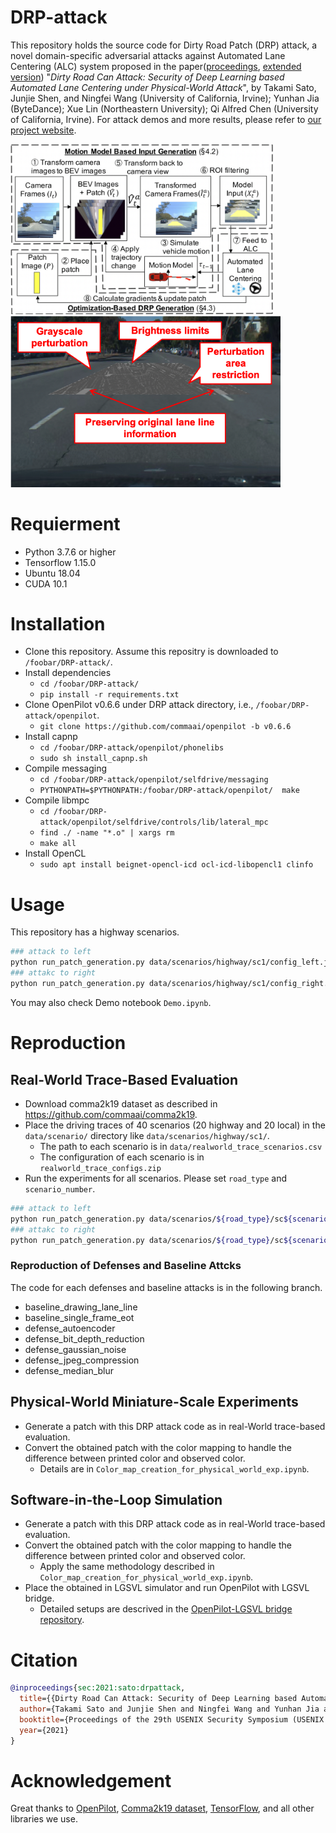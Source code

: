 # DRP-attack

This repository holds the source code for Dirty Road Patch (DRP) attack, a novel domain-specific adversarial attacks against Automated Lane Centering (ALC) system proposed in the paper([proceedings](https://www.usenix.org/conference/usenixsecurity21/presentation/sato), [extended version](https://arxiv.org/abs/2009.06701)) "_Dirty Road Can Attack: Security of Deep Learning based Automated Lane Centering under Physical-World Attack_", by Takami Sato, Junjie Shen, and Ningfei Wang (University of California, Irvine); Yunhan Jia (ByteDance); Xue Lin (Northeastern University); Qi Alfred Chen (University of California, Irvine). For attack demos and more results, please refer to [our project website](https://sites.google.com/view/cav-sec/drp-attack/).

<img src="./data/overview.png" width=420px>
<img src="./data/attack_demo.png" width=432px>

# Requierment

- Python 3.7.6 or higher
- Tensorflow 1.15.0
- Ubuntu 18.04
- CUDA 10.1

# Installation

- Clone this repository. Assume this repositry is downloaded to `/foobar/DRP-attack/`.
- Install dependencies 
    - `cd /foobar/DRP-attack/`
    - `pip install -r requirements.txt`
- Clone OpenPilot v0.6.6 under DRP attack directory, i.e., `/foobar/DRP-attack/openpilot`.
    -  `git clone https://github.com/commaai/openpilot -b v0.6.6` 
- Install capnp
    - `cd /foobar/DRP-attack/openpilot/phonelibs`
    - `sudo sh install_capnp.sh`
- Compile messaging
    - `cd /foobar/DRP-attack/openpilot/selfdrive/messaging`
    - `PYTHONPATH=$PYTHONPATH:/foobar/DRP-attack/openpilot/  make`
- Compile libmpc
    - `cd /foobar/DRP-attack/openpilot/selfdrive/controls/lib/lateral_mpc`
    - `find ./ -name "*.o" | xargs rm`
    - `make all`
- Install OpenCL
    - `sudo apt install beignet-opencl-icd ocl-icd-libopencl1 clinfo`

# Usage

This repository has a highway scenarios.

```bash
### attack to left
python run_patch_generation.py data/scenarios/highway/sc1/config_left.json
### attakc to right
python run_patch_generation.py data/scenarios/highway/sc1/config_right.json
```

You may also check Demo notebook `Demo.ipynb`.

# Reproduction

## Real-World Trace-Based Evaluation


* Download comma2k19 dataset as described in https://github.com/commaai/comma2k19.
* Place the driving traces of 40 scenarios (20 highway and 20 local) in the `data/scenario/` directory like `data/scenarios/highway/sc1/`.
    * The path to each scenario is in `data/realworld_trace_scenarios.csv` 
    * The configuration of each scenario is in `realworld_trace_configs.zip`
* Run the experiments for all scenarios. Please set `road_type` and `scenario_number`.
```bash
### attack to left
python run_patch_generation.py data/scenarios/${road_type}/sc${scenario_number}/config_left.json
### attakc to right
python run_patch_generation.py data/scenarios/${road_type}/sc${scenario_number}/config_right.json
```

### Reproduction of Defenses and Baseline Attcks

The code for each defenses and baseline attacks is in the following branch.

* baseline_drawing_lane_line
* baseline_single_frame_eot
* defense_autoencoder
* defense_bit_depth_reduction
* defense_gaussian_noise
* defense_jpeg_compression
* defense_median_blur

## Physical-World Miniature-Scale Experiments

* Generate a patch with this DRP attack code as in real-World trace-based evaluation.
* Convert the obtained patch with the color mapping to handle the difference between printed color and observed color.
    * Details are in `Color_map_creation_for_physical_world_exp.ipynb`.


## Software-in-the-Loop Simulation

* Generate a patch with this DRP attack code as in real-World trace-based evaluation.
* Convert the obtained patch with the color mapping to handle the difference between printed color and observed color.
    * Apply the same methodology described in `Color_map_creation_for_physical_world_exp.ipynb`.
* Place the obtained  in LGSVL simulator and run OpenPilot with LGSVL bridge.
    * Detailed setups are descrived in the [OpenPilot-LGSVL bridge repository](https://github.com/ASGuard-UCI/openpilot_0.6.6/blob/master/README_DRP_ATTACK.md).



# Citation

```bibtex
@inproceedings{sec:2021:sato:drpattack,
  title={{Dirty Road Can Attack: Security of Deep Learning based Automated Lane Centering under Physical-World Attack}},
  author={Takami Sato and Junjie Shen and Ningfei Wang and Yunhan Jia and Xue Lin and Qi Alfred Chen},
  booktitle={Proceedings of the 29th USENIX Security Symposium (USENIX Security '21)},
  year={2021}
}
```

# Acknowledgement

Great thanks to [OpenPilot](https://github.com/commaai/openpilot), [Comma2k19 dataset](https://github.com/commaai/comma2k19), [TensorFlow](https://github.com/tensorflow/tensorflow), and all other libraries we use.